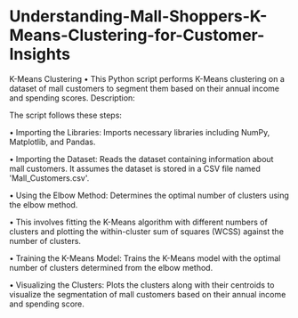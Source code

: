 # Understanding-Mall-Shoppers-K-Means-Clustering-for-Customer-Insights

K-Means Clustering
•	This Python script performs K-Means clustering on a dataset of mall customers to segment them based on their annual income and spending scores.
Description:

The script follows these steps:

•	Importing the Libraries: Imports necessary libraries including NumPy, Matplotlib, and Pandas.

•	Importing the Dataset: Reads the dataset containing information about mall customers. It assumes the dataset is stored in a CSV file named 'Mall_Customers.csv'.

•	Using the Elbow Method: Determines the optimal number of clusters using the elbow method. 

•	This involves fitting the K-Means algorithm with different numbers of clusters and plotting the within-cluster sum of squares (WCSS) against the number of clusters.

•	Training the K-Means Model: Trains the K-Means model with the optimal number of clusters determined from the elbow method.

•	Visualizing the Clusters: Plots the clusters along with their centroids to visualize the segmentation of mall customers based on their annual income and spending score.

